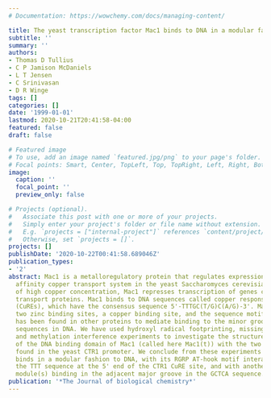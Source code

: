 ```yaml
---
# Documentation: https://wowchemy.com/docs/managing-content/

title: The yeast transcription factor Mac1 binds to DNA in a modular fashion.
subtitle: ''
summary: ''
authors:
- Thomas D Tullius
- C P Jamison McDaniels
- L T Jensen
- C Srinivasan
- D R Winge
tags: []
categories: []
date: '1999-01-01'
lastmod: 2020-10-21T20:41:58-04:00
featured: false
draft: false

# Featured image
# To use, add an image named `featured.jpg/png` to your page's folder.
# Focal points: Smart, Center, TopLeft, Top, TopRight, Left, Right, BottomLeft, Bottom, BottomRight.
image:
  caption: ''
  focal_point: ''
  preview_only: false

# Projects (optional).
#   Associate this post with one or more of your projects.
#   Simply enter your project's folder or file name without extension.
#   E.g. `projects = ["internal-project"]` references `content/project/deep-learning/index.md`.
#   Otherwise, set `projects = []`.
projects: []
publishDate: '2020-10-22T00:41:58.689046Z'
publication_types:
- '2'
abstract: Mac1 is a metalloregulatory protein that regulates expression of the high
  affinity copper transport system in the yeast Saccharomyces cerevisiae. Under conditions
  of high copper concentration, Mac1 represses transcription of genes coding for copper
  transport proteins. Mac1 binds to DNA sequences called copper response elements
  (CuREs), which have the consensus sequence 5'-TTTGC(T/G)C(A/G)-3'. Mac1 contains
  two zinc binding sites, a copper binding site, and the sequence motif RGRP, which
  has been found in other proteins to mediate binding to the minor groove of A/T-rich
  sequences in DNA. We have used hydroxyl radical footprinting, missing nucleoside,
  and methylation interference experiments to investigate the structure of the complex
  of the DNA binding domain of Mac1 (called here Mac1(t)) with the two CuRE sites
  found in the yeast CTR1 promoter. We conclude from these experiments that Mac1(t)
  binds in a modular fashion to DNA, with its RGRP AT-hook motif interacting with
  the TTT sequence at the 5' end of the CTR1 CuRE site, and with another DNA-binding
  module(s) binding in the adjacent major groove in the GCTCA sequence.
publication: '*The Journal of biological chemistry*'
---
```

